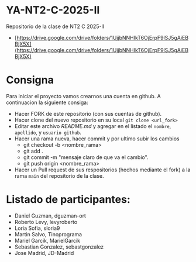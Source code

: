# YA-NT2-C-2025-II

Repositorio de la clase de NT2 C 2025-II

- [https://drive.google.com/drive/folders/1UjjbNNHIkT6OjErpF9lSJ5gAiEBBjX5X](https://drive.google.com/drive/folders/1UjjbNNHIkT6OjErpF9lSJ5gAiEBBjX5X)

# Consigna

Para iniciar el proyecto vamos crearnos una cuenta en github. A continuacion la siguiente consiga:

- Hacer FORK de este repositorio (con sus cuentas de github).
- Hacer clone del nuevo repositorio en su local `git clone <url_fork>`
- Editar este archivo _README.md_ y agregar en el listado el `nombre`, `apellido`, y `usuario github`.
- Hacer una rama nueva, hacer commit y por ultimo subir los cambios
  - git checkout -b <nombre_rama>
  - git add .
  - git commit -m "mensaje claro de que va el cambio".
  - git push origin <nombre_rama>
- Hacer un Pull request de sus respositorios (hechos mediante el fork) a la rama `main` del repositorio de la clase.

# Listado de participantes:

- Daniel Guzman, dguzman-ort
- Roberto Levy, levyroberto
- Loria Sofia, sloria9
- Martin Salvo, Tinoprograma
- Mariel Garcik, MarielGarcik
- Sebastian Gonzalez, sebastgonzalez
- Jose Madrid, JD-Madrid
